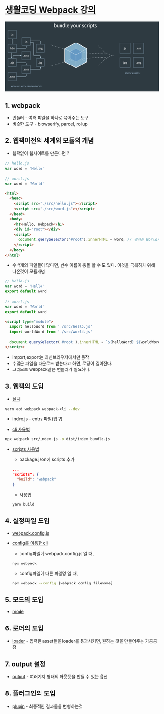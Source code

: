 # [생활코딩 Webpack 강의](https://www.youtube.com/playlist?list=PLuHgQVnccGMChcT9IKopFDoAIoTA-03DA)

![webpack](./assets/webpack.png)

## 1. webpack

* 번들러 - 여러 파일을 하나로 묶어주는 도구
* 비슷한 도구 - browserify, parcel, rollup

## 2. 웹팩이전의 세계와 모듈의 개념

* 웹팩없이 웹사이트를 만든다면 ?
```javascript
// hello.js
var word = 'Hello'

// wordl.js
var word = 'World'
```

```html
<html>
  <head>
    <script src="./src/hello.js"></script>
    <script src="./src/word.js"></script>
  </head>
  <body>
    <h1>Hello, Webpack</h1>
    <div id="root"></div>
    <script>
      document.querySelector('#root').innerHTML = word; // 결과는 World가 나옴
    </script>
  </body>
</html>
```

* 수백개의 파일들이 많다면, 변수 이름이 충돌 할 수 도 있다. 이것을 극복하기 위해 나온것이 모듈개념

```javascript
// hello.js
var word = 'Hello'
export default word

// wordl.js
var word = 'World'
export default word
```

```html
<script type="module">
  import helloWord from './src/hello.js'
  import worldWord from './src/world.js'

  document.querySelector('#root').innerHTML = `${helloWord} ${worldWord}`
</script>
```

* import,export는 최신브라우저에서만 동작
* 수많은 파일을 다운로드 받는다고 하면, 로딩이 길어진다.
* 그러므로 webpack같은 번들러가 필요하다.

## 3. 웹팩의 도입

* [설치](https://webpack.js.org/guides/getting-started/#basic-setup)
```bash
yarn add webpack webpack-cli --dev
```

* index.js - entry 파일(입구)

* [cli 사용법](https://webpack.js.org/api/cli/#usage-without-configuration-file)
```bash
npx webpack src/index.js -o dist/index_bundle.js
```

* [scripts 사용법](https://webpack.js.org/guides/getting-started/#npm-scripts)
  * package.json에 scripts 추가
  ```json
  ...,
  "scripts": {
    "build": "webpack"
  }
  ```

  * 사용법
  ```bash
  yarn build
  ```

## 4. 설정파일 도입

* [webpack.config.js](https://webpack.js.org/configuration/#options)

* [config를 이용한 cli](https://webpack.js.org/api/cli/#configuration-options)
  * config파일이 webpack.config.js 일 때,
  ```bash
  npx webpack
  ```

  * config파일이 다른 파일명 일 때,
  ```bash
  npx webpack --config [webpack config filename]
  ```

## 5. 모드의 도입

* [mode](https://webpack.js.org/configuration/mode/)

## 6. 로더의 도입

* [loader](https://webpack.js.org/concepts/#loaders) - 입력한 asset들을 loader를 통과시키면, 원하는 것을 만들어주는 가공공정

## 7. output 설정

* [output](https://webpack.js.org/concepts/output/) - 여러가지 형태의 아웃풋을 만들 수 있는 옵션

## 8. 플러그인의 도입

* [plugin](https://webpack.js.org/concepts/#plugins) - 최종적인 결과물을 변형하는것